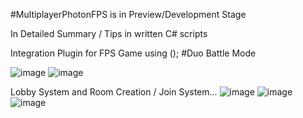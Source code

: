 #MultiplayerPhotonFPS is in Preview/Development Stage

In Detailed Summary / Tips in written C# scripts

Integration Plugin for FPS Game using <Photon Network>(); 
#Duo Battle Mode
  
![image](https://user-images.githubusercontent.com/59042408/166905413-4d95ca9f-dc55-4019-904d-405a505e33e6.png)
![image](https://user-images.githubusercontent.com/59042408/166905606-5648caab-7816-4dd1-b875-7d388d0c0942.png)

Lobby System and Room Creation / Join System...
![image](https://user-images.githubusercontent.com/59042408/166906036-e87243d0-32b3-49f0-9837-d44057669e9e.png)
![image](https://user-images.githubusercontent.com/59042408/166906090-0cd55608-69be-4b7a-a4bf-5db4ba33b8d7.png)
![image](https://user-images.githubusercontent.com/59042408/166906167-4bbc3733-c0fc-499f-84f4-4b8cdbad06ca.png)
